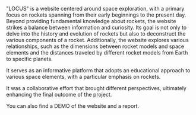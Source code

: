 "LOCUS" is a website centered around space exploration, with a primary focus on rockets spanning from their early beginnings to the present day. Beyond providing fundamental knowledge about rockets, the website strikes a balance between information and curiosity. Its goal is not only to delve into the history and evolution of rockets but also to deconstruct the various components of a rocket. Additionally, the website explores various relationships, such as the dimensions between rocket models and space elements and the distances traveled by different rocket models from Earth to specific planets.

It serves as an informative platform that adopts an educational approach to various space elements, with a particular emphasis on rockets.

It was a collaborative effort that brought different perspectives, ultimately enhancing the final outcome of the project.

You can also find a DEMO of the website and a report.
